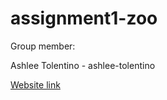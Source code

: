 # assignment1-zoo

Group member:

Ashlee Tolentino - ashlee-tolentino

[Website link](https://ashlee-tolentino.github.io/assignment1-zoo/)
